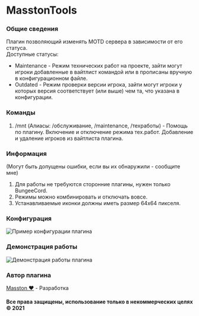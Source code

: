 # MasstonTools

### Общие сведения 
Плагин позволяющий изменять MOTD сервера в зависимости от его статуса.  
Доступные статусы:  
- Maintenance - Режим технических работ на проекте, зайти могут игроки добавленные в вайтлист командой или в прописаны вручную в конфигурационном файле.
- Outdated - Режим проверки версии игрока, зайти могут игроки у которых версия соответствует (или выше) чем та, что указана в конфигурации.

### Команды
1. /mnt (Алиасы: /обслуживание, /maintenance, /техработы) - Помощь по плагину. Включение и отключение режима тех.работ. Добавление и удаление игроков из вайтлиста плагина.

### Информация
(Могут быть допущены ошибки, если вы их обнаружили - сообщите мне)

1. Для работы не требуются сторонние плагины, нужен только BungeeCord.
2. Режимы можно комбинировать и отключать вовсе.
3. Устанавливаемые иконки должны иметь размер 64x64 пикселя.  

### Конфигурация
![Пример конфигурации плагина](https://mstn.me/images/configuration_1_3b.png)

### Демонстрация работы
![Демонстрация работы плагина](https://mstn.me/images/example.jpg)

### Автор плагина
[Masston ❤](https://vk.com/masston) - Разработка

#### Все права защищены, использование только в некоммерческих целях &copy; 2021
